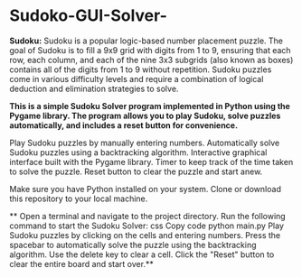 # Sudoko-GUI-Solver-

**Sudoku:**
Sudoku is a popular logic-based number placement puzzle. The goal of Sudoku is to fill a 9x9 grid with digits from 1 to 9, ensuring that each row, each column, and each of the nine 3x3 subgrids (also known as boxes) contains all of the digits from 1 to 9 without repetition. Sudoku puzzles come in various difficulty levels and require a combination of logical deduction and elimination strategies to solve.



**This is a simple Sudoku Solver program implemented in Python using the Pygame library. The program allows you to play Sudoku, solve puzzles automatically, and includes a reset button for convenience.**



Play Sudoku puzzles by manually entering numbers.
Automatically solve Sudoku puzzles using a backtracking algorithm.
Interactive graphical interface built with the Pygame library.
Timer to keep track of the time taken to solve the puzzle.
Reset button to clear the puzzle and start anew.



Make sure you have Python installed on your system.
Clone or download this repository to your local machine.


**
Open a terminal and navigate to the project directory.
Run the following command to start the Sudoku Solver:
css
Copy code
python main.py
Play Sudoku puzzles by clicking on the cells and entering numbers.
Press the spacebar to automatically solve the puzzle using the backtracking algorithm.
Use the delete key to clear a cell.
Click the "Reset" button to clear the entire board and start over.**
